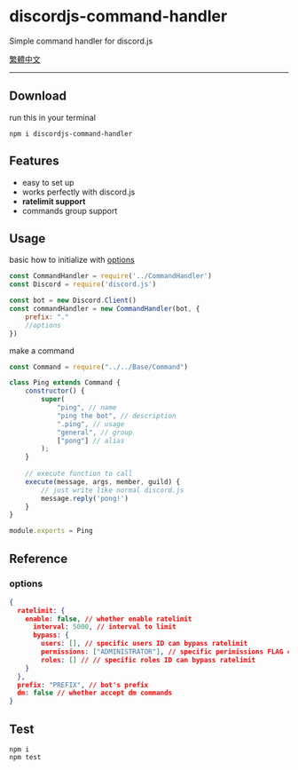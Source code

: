 # discordjs-command-handler
Simple command handler for discord.js

[繁體中文](doc/README-zh.md)

***

## Download
run this in your terminal
```shell
npm i discordjs-command-handler
```

## Features

- easy to set up
- works perfectly with discord.js
- **ratelimit support**
- commands group support

## Usage
basic how to initialize with [options](#options)
```js
const CommandHandler = require('../CommandHandler')
const Discord = require('discord.js')

const bot = new Discord.Client()
const commandHandler = new CommandHandler(bot, {
	prefix: "."
	//options
})
```

make a command
```js
const Command = require("../../Base/Command")

class Ping extends Command {
    constructor() {
        super(
            "ping", // name
            "ping the bot", // description
            ".ping", // usage
            "general", // group
            ["pong"] // alias
        );
    }
    
    // execute function to call
    execute(message, args, member, guild) {
        // just write like normal discord.js
        message.reply('pong!')
    }
}

module.exports = Ping
```

## Reference
### options
```json
{
  ratelimit: {
    enable: false, // whether enable ratelimit
      interval: 5000, // interval to limit
      bypass: {
        users: [], // specific users ID can bypass ratelimit 
        permissions: ["ADMINISTRATOR"], // specific perimissions FLAG can bypass ratelimit
        roles: [] // // specific roles ID can bypass ratelimit
    }
  },
  prefix: "PREFIX", // bot's prefix
  dm: false // whether accept dm commands
}
```

## Test
```shell
npm i
npm test
```